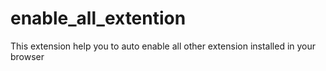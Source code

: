 # enable_all_extention
 This extension help you to auto enable all other extension installed in your browser
